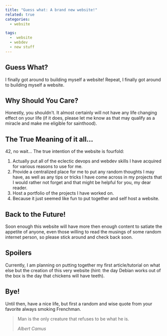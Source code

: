 ```yaml
---
title: "Guess what: A brand new website!"
related: true
categories:
  - website

tags:
  -  website
  - webdev
  - new stuff
---
```

## Guess What?
I finally got around to building myself a website! Repeat, I finally got around to building myself a website.

## Why Should You Care?
Honestly, you shouldn't. It almost certainly will not have any life changing effect on your life (if it does, please let me know as that may qualify as a miracle and make me eligible for sainthood).

## The True Meaning of it all...
42, no wait...
The true intention of the website is fourfold:
1. Actually put all of the eclectic devops and webdev skills I have acquired for various reasons  to use for me.
2. Provide a centralized place for me to put any random thoughts I may have, as well as any tips or tricks I have come across in my projects that I would rather not forget and that might be helpful for you, my dear reader.
3. Host a portfolio of the projects I have worked on.
4. Because it just seemed like fun to put together and self host a website.

## Back to the Future!
Soon enough this website will have more then enough content to satiate the appetite of anyone, even those willing to read the musings of some random internet person, so please stick around and check back soon.

## Spoilers 
Currently, I am planning on putting together my first article/tutorial on what else but the creation of this very website (hint: the day Debian works out of the box is the day that chickens will have teeth).

## Bye!
Until then, have a nice life, but first a random and wise quote from your favorite always smoking Frenchman.

<blockquote>
  <p>
    Man is the only creature that refuses to be what he is.
  </p>
  <footer><cite title="Albert Camus">Albert Camus</cite></footer>
</blockquote>
